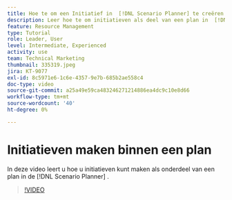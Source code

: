 ```yaml
---
title: Hoe te om een Initiatief in  [!DNL Scenario Planner] te creëren
description: Leer hoe te om initiatieven als deel van een plan in  [!DNL Scenario Planner] tot stand te brengen.
feature: Resource Management
type: Tutorial
role: Leader, User
level: Intermediate, Experienced
activity: use
team: Technical Marketing
thumbnail: 335319.jpeg
jira: KT-9077
exl-id: 8c5971e6-1c6e-4357-9e7b-685b2ae558c4
doc-type: video
source-git-commit: a25a49e59ca483246271214886ea4dc9c10e8d66
workflow-type: tm+mt
source-wordcount: '40'
ht-degree: 0%

---
```


# Initiatieven maken binnen een plan

In deze video leert u hoe u initiatieven kunt maken als onderdeel van een plan in de [!DNL Scenario Planner] .

>[!VIDEO](https://video.tv.adobe.com/v/335319/?quality=12&learn=on)

